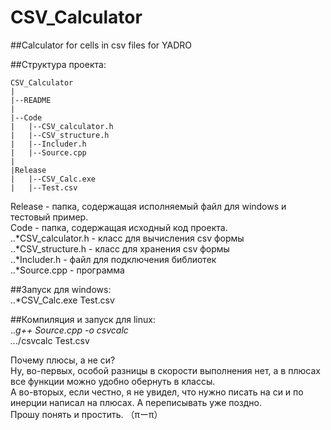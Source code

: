 # CSV_Calculator
##Calculator for cells in csv files for YADRO

##Структура проекта:

	CSV_Calculator
	|
	|--README
	|
	|--Code
	|	|--CSV_calculator.h
	|	|--CSV_structure.h
	|	|--Includer.h
	|	|--Source.cpp
	|
	|Release
	|	|--CSV_Calc.exe
	|	|--Test.csv

Release - папка, содержащая исполняемый файл для windows и тестовый пример.  
Code - папка, содержащая исходный код проекта.  
	..*CSV_calculator.h - класс для вычисления csv формы  
	..*CSV_structure.h - класс для хранения csv формы  
	..*Includer.h - файл для подключения библиотек  
	..*Source.cpp - программа  

##Запуск для windows:  
	..*CSV_Calc.exe Test.csv  

##Компиляция и запуск для linux:  
	..*g++ Source.cpp -o csvcalc  
	..*./csvcalc Test.csv  

Почему плюсы, а не си?  
Ну, во-первых, особой разницы в скорости выполнения нет, а в плюсах все функции можно удобно обернуть в классы.  
А во-вторых, если честно, я не увидел, что нужно писать на си и по инерции написал на плюсах. А переписывать уже поздно.  
Прошу понять и простить. （πーπ）  
